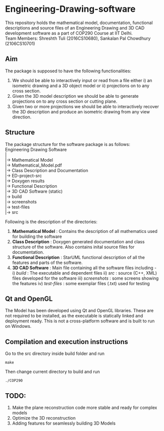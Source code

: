 # Engineering-Drawing-software

This repository holds the mathematical model, documentation, functional descriptions and source files of an Engineering Drawing and 3D CAD
 development software as a part of COP290 Course at IIT Delhi. </br>
 Team Members: Shreshth Tuli (2016CS10680), Sankalan Pal Chowdhury (2106CS10701) 
 
 ## Aim

The package is supposed to have the following functionalities:
   1. We should be able to interactively input or read from a file either i) an isometric drawing and a 3D object model or ii) projections on to any cross section.
   2. Given the 3D model description we should be able to generate projections on to any cross section or cutting plane.
   3. Given two or more projections we should be able to interactively recover the 3D description and produce an isometric drawing from any view direction. 

## Structure

The package structure for the software package is as follows:  
Engineering Drawing Software </br>
  |  </br>
  |-> Mathematical Model</br>
   </space> |-> Mathematical_Model.pdf</br>
  |-> Class Description and Documentation </br>
  <space> |-> ED-project-src</br>
   <space> |-> Doxygen results</br>
  |-> Functional Description</br>
  |-> 3D CAD Software (static)</br>
 <space> |-> build</br>
  <space> |-> screenshots</br>
<space> |-> test-files</br>
 <space> |-> src</br>
    
Following is the description of the directories:
1. **Mathematical Model** : Contains the description of all mathematics used for building the software
2. **Class Description** : Doxygen generated documentation and class structure of the software. Also contains inital source files for documentation.
3. **Functional Description** : StarUML functional description of all the features and parts of the software.
4. **3D CAD Software** : Main file containing all the software files including - 
i) *build* : The executable and dependent files 
ii) *src* : source (C++, XML) files developed for the software
iii) *screenshots* : some screens showing the features
iv) *test-files* : some exemplar files (.txt) used for testing

## Qt and OpenGL

The Model has been developed using Qt and OpenGL libraries. These are not required to be installed, as the executable is statically linked and deployment ready.
This is not a cross-platform software and is built to run on Windows.

## Compilation and execution instructions
 
Go to the src directory inside build folder and run
```
make
```
Then change current directory to build and run
```
./COP290
```

## TODO:

1. Make the plane reconstruction code more stable and ready for complex models
2. Optimize the 3D reconstruction
3. Adding features for seamlessly building 3D Models

